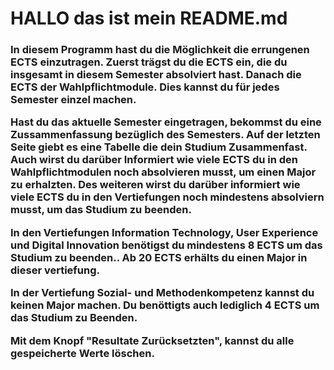 <h1>HALLO das ist mein README.md </h1>

<h3>In diesem Programm hast du die Möglichkeit die errungenen ECTS einzutragen. Zuerst trägst du die ECTS ein, die du insgesamt in diesem Semester absolviert hast. Danach die ECTS der  Wahlpflichtmodule.
		Dies kannst du  für jedes Semester einzel machen. 
<p>
		Hast du das aktuelle Semester eingetragen, bekommst du eine Zussammenfassung bezüglich des Semesters. Auf der letzten Seite giebt es eine Tabelle die dein Studium Zusammenfast.
		Auch wirst du darüber Informiert wie viele ECTS du in den Wahlpflichtmodulen noch absolvieren musst, um einen Major zu erhalzten.
		Des weiteren  wirst du darüber informiert wie viele ECTS du in den Vertiefungen noch mindestens absolviern musst, um das Studium zu beenden.
<p>
		In den Vertiefungen Information Technology, User Experience und Digital Innovation benötigst du mindestens 8 ECTS um das Studium zu beenden..
		Ab 20 ECTS erhälts du einen Major in dieser vertiefung.
<p>
		In der Vertiefung Sozial- und Methodenkompetenz kannst du keinen Major machen. Du benöttigts auch lediglich 4 ECTS um das Studium zu Beenden.
<p>
		Mit dem Knopf "Resultate Zurücksetzten", kannst du alle gespeicherte Werte löschen.